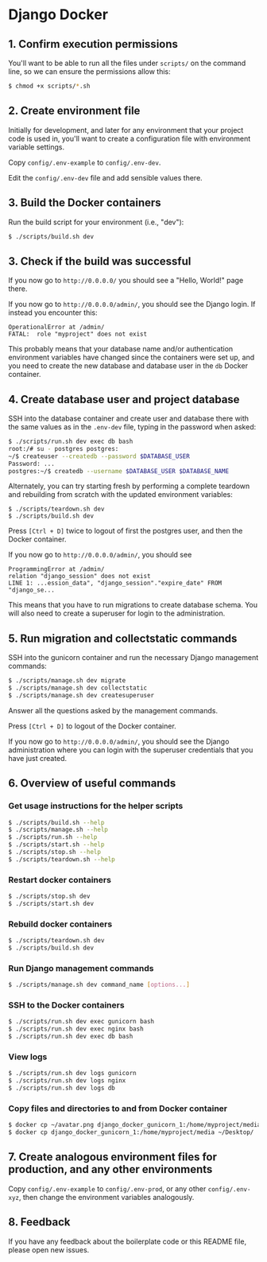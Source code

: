 # Django Docker

## 1. Confirm execution permissions

You'll want to be able to run all the files under `scripts/` on the command line,
so we can ensure the permissions allow this:

```bash
$ chmod +x scripts/*.sh
```

## 2. Create environment file

Initially for development, and later for any environment that your project code
is used in, you'll want to create a configuration file with environment variable
settings.

Copy `config/.env-example` to `config/.env-dev`.

Edit the `config/.env-dev` file and add sensible values there.

## 3. Build the Docker containers

Run the build script for your environment (i.e., "dev"):

```bash
$ ./scripts/build.sh dev
```

## 3. Check if the build was successful

If you now go to `http://0.0.0.0/` you should see a "Hello, World!" page there.

If you now go to `http://0.0.0.0/admin/`, you should see the Django login. If instead you encounter
this:

```
OperationalError at /admin/
FATAL:  role "myproject" does not exist
```

This probably means that your database name and/or authentication environment variables have changed
since the containers were set up, and you need to create the new database and database user in the
`db` Docker container.

## 4. Create database user and project database

SSH into the database container and create user and database there with the same values as in the
`.env-dev` file, typing in the password when asked:

```bash
$ ./scripts/run.sh dev exec db bash
root:/# su - postgres postgres:
~/$ createuser --createdb --password $DATABASE_USER
Password: ...
postgres:~/$ createdb --username $DATABASE_USER $DATABASE_NAME
```

Alternately, you can try starting fresh by performing a complete teardown and rebuilding from scratch
with the updated environment variables:
```
$ ./scripts/teardown.sh dev
$ ./scripts/build.sh dev
```

Press `[Ctrl + D]` twice to logout of first the postgres user, and then the Docker container.

If you now go to `http://0.0.0.0/admin/`, you should see

```
ProgrammingError at /admin/
relation "django_session" does not exist
LINE 1: ...ession_data", "django_session"."expire_date" FROM "django_se...
```

This means that you have to run migrations to create database schema. You will also need to create
a superuser for login to the administration.

## 5. Run migration and collectstatic commands

SSH into the gunicorn container and run the necessary Django management commands:

```bash
$ ./scripts/manage.sh dev migrate
$ ./scripts/manage.sh dev collectstatic
$ ./scripts/manage.sh dev createsuperuser
```

Answer all the questions asked by the management commands.

Press `[Ctrl + D]` to logout of the Docker container.

If you now go to `http://0.0.0.0/admin/`, you should see the Django administration where you can login with the superuser credentials that you have just created.

## 6. Overview of useful commands

### Get usage instructions for the helper scripts

```bash
$ ./scripts/build.sh --help
$ ./scripts/manage.sh --help
$ ./scripts/run.sh --help
$ ./scripts/start.sh --help
$ ./scripts/stop.sh --help
$ ./scripts/teardown.sh --help
```

### Restart docker containers

```bash
$ ./scripts/stop.sh dev
$ ./scripts/start.sh dev
```

### Rebuild docker containers

```bash
$ ./scripts/teardown.sh dev
$ ./scripts/build.sh dev
```

### Run Django management commands

```bash
$ ./scripts/manage.sh dev command_name [options...]
```

### SSH to the Docker containers

```bash
$ ./scripts/run.sh dev exec gunicorn bash
$ ./scripts/run.sh dev exec nginx bash
$ ./scripts/run.sh dev exec db bash
```

### View logs

```bash
$ ./scripts/run.sh dev logs gunicorn
$ ./scripts/run.sh dev logs nginx
$ ./scripts/run.sh dev logs db
```

### Copy files and directories to and from Docker container

```bash
$ docker cp ~/avatar.png django_docker_gunicorn_1:/home/myproject/media/
$ docker cp django_docker_gunicorn_1:/home/myproject/media ~/Desktop/
```

## 7. Create analogous environment files for production, and any other environments

Copy `config/.env-example` to `config/.env-prod`, or any other `config/.env-xyz`, then change the
environment variables analogously.

## 8. Feedback

If you have any feedback about the boilerplate code or this README file, please open new issues.
